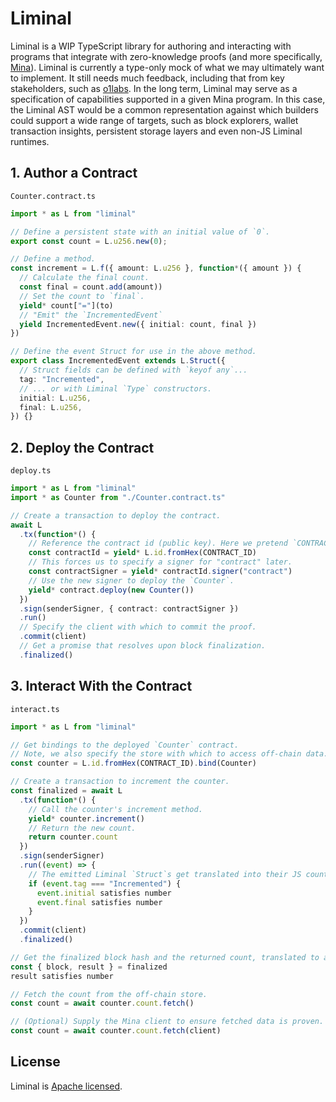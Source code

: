 # Liminal

Liminal is a WIP TypeScript library for authoring and interacting with programs that integrate with
zero-knowledge proofs (and more specifically, [Mina](https://minaprotocol.com/)). Liminal is
currently a type-only mock of what we may ultimately want to implement. It still needs much
feedback, including that from key stakeholders, such as [o1labs](https://www.o1labs.org/). In the
long term, Liminal may serve as a specification of capabilities supported in a given Mina program.
In this case, the Liminal AST would be a common representation against which builders could support
a wide range of targets, such as block explorers, wallet transaction insights, persistent storage
layers and even non-JS Liminal runtimes.

## 1. Author a Contract

`Counter.contract.ts`

```ts
import * as L from "liminal"

// Define a persistent state with an initial value of `0`.
export const count = L.u256.new(0);

// Define a method.
const increment = L.f({ amount: L.u256 }, function*({ amount }) {
  // Calculate the final count.
  const final = count.add(amount))
  // Set the count to `final`.
  yield* count["="](to)
  // "Emit" the `IncrementedEvent`
  yield IncrementedEvent.new({ initial: count, final })
})

// Define the event Struct for use in the above method.
export class IncrementedEvent extends L.Struct({
  // Struct fields can be defined with `keyof any`...
  tag: "Incremented",
  // ... or with Liminal `Type` constructors.
  initial: L.u256,
  final: L.u256,
}) {}
```

## 2. Deploy the Contract

`deploy.ts`

```ts
import * as L from "liminal"
import * as Counter from "./Counter.contract.ts"

// Create a transaction to deploy the contract.
await L
  .tx(function*() {
    // Reference the contract id (public key). Here we pretend `CONTRACT_ID` is in scope.
    const contractId = yield* L.id.fromHex(CONTRACT_ID)
    // This forces us to specify a signer for "contract" later.
    const contractSigner = yield* contractId.signer("contract")
    // Use the new signer to deploy the `Counter`.
    yield* contract.deploy(new Counter())
  })
  .sign(senderSigner, { contract: contractSigner })
  .run()
  // Specify the client with which to commit the proof.
  .commit(client)
  // Get a promise that resolves upon block finalization.
  .finalized()
```

## 3. Interact With the Contract

`interact.ts`

```ts
import * as L from "liminal"

// Get bindings to the deployed `Counter` contract.
// Note, we also specify the store with which to access off-chain data.
const counter = L.id.fromHex(CONTRACT_ID).bind(Counter)

// Create a transaction to increment the counter.
const finalized = await L
  .tx(function*() {
    // Call the counter's increment method.
    yield* counter.increment()
    // Return the new count.
    return counter.count
  })
  .sign(senderSigner)
  .run((event) => {
    // The emitted Liminal `Struct`s get translated into their JS counterparts.
    if (event.tag === "Incremented") {
      event.initial satisfies number
      event.final satisfies number
    }
  })
  .commit(client)
  .finalized()

// Get the finalized block hash and the returned count, translated to a JS number.
const { block, result } = finalized
result satisfies number

// Fetch the count from the off-chain store.
const count = await counter.count.fetch()

// (Optional) Supply the Mina client to ensure fetched data is proven.
const count = await counter.count.fetch(client)
```

<!--

## Code of Conduct

Everyone interacting in this repo is expected to follow the [code of conduct](CODE_OF_CONDUCT.md).

## Contributing

Contributions are welcome and appreciated! Check out the [contributing guide](CONTRIBUTING.md)
before you dive in.

-->

## License

Liminal is [Apache licensed](LICENSE).
